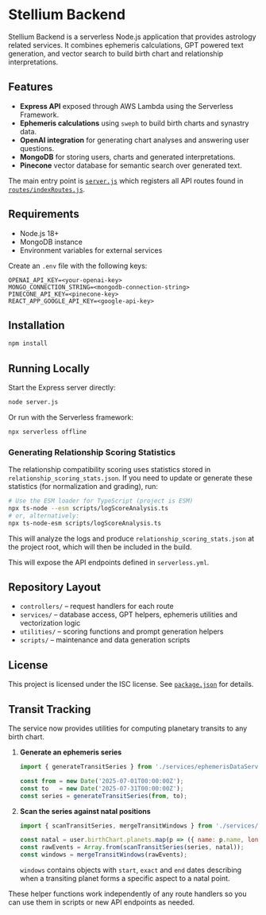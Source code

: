 # Stellium Backend

Stellium Backend is a serverless Node.js application that provides astrology related services. It combines ephemeris calculations, GPT powered text generation, and vector search to build birth chart and relationship interpretations.

## Features

- **Express API** exposed through AWS Lambda using the Serverless Framework.
- **Ephemeris calculations** using `sweph` to build birth charts and synastry data.
- **OpenAI integration** for generating chart analyses and answering user questions.
- **MongoDB** for storing users, charts and generated interpretations.
- **Pinecone** vector database for semantic search over generated text.

The main entry point is [`server.js`](server.js) which registers all API routes found in [`routes/indexRoutes.js`](routes/indexRoutes.js).

## Requirements

- Node.js 18+
- MongoDB instance
- Environment variables for external services

Create an `.env` file with the following keys:

```
OPENAI_API_KEY=<your-openai-key>
MONGO_CONNECTION_STRING=<mongodb-connection-string>
PINECONE_API_KEY=<pinecone-key>
REACT_APP_GOOGLE_API_KEY=<google-api-key>
```

## Installation

```bash
npm install
```

## Running Locally

Start the Express server directly:

```bash
node server.js
```

Or run with the Serverless framework:

```bash
npx serverless offline
```

### Generating Relationship Scoring Statistics

The relationship compatibility scoring uses statistics stored in
`relationship_scoring_stats.json`. If you need to update or generate these
statistics (for normalization and grading), run:

```bash
# Use the ESM loader for TypeScript (project is ESM)
npx ts-node --esm scripts/logScoreAnalysis.ts
# or, alternatively:
npx ts-node-esm scripts/logScoreAnalysis.ts
```

This will analyze the logs and produce `relationship_scoring_stats.json` at
the project root, which will then be included in the build.

This will expose the API endpoints defined in `serverless.yml`.

## Repository Layout

- `controllers/` – request handlers for each route
- `services/` – database access, GPT helpers, ephemeris utilities and vectorization logic
- `utilities/` – scoring functions and prompt generation helpers
- `scripts/` – maintenance and data generation scripts

## License

This project is licensed under the ISC license. See [`package.json`](package.json) for details.


## Transit Tracking

The service now provides utilities for computing planetary transits to any birth chart.

1. **Generate an ephemeris series**

   ```javascript
   import { generateTransitSeries } from './services/ephemerisDataService.js';

   const from = new Date('2025-07-01T00:00:00Z');
   const to   = new Date('2025-07-31T00:00:00Z');
   const series = generateTransitSeries(from, to);
   ```

2. **Scan the series against natal positions**

   ```javascript
   import { scanTransitSeries, mergeTransitWindows } from './services/ephemerisDataService.js';

   const natal = user.birthChart.planets.map(p => ({ name: p.name, lon: p.full_degree }));
   const rawEvents = Array.from(scanTransitSeries(series, natal));
   const windows = mergeTransitWindows(rawEvents);
   ```

   `windows` contains objects with `start`, `exact` and `end` dates describing
   when a transiting planet forms a specific aspect to a natal point.

These helper functions work independently of any route handlers so you can use
them in scripts or new API endpoints as needed.
